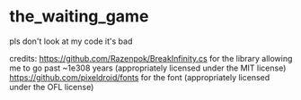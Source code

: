 # the_waiting_game

pls don't look at my code it's bad

credits:
https://github.com/Razenpok/BreakInfinity.cs for the library allowing me to go past ~1e308 years (appropriately licensed under the MIT license)
https://github.com/pixeldroid/fonts for the font (appropriately licensed under the OFL license)
